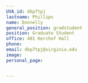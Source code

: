 ```yaml
---
UVA_id: dkp7tpj
lastname: Phillips
name: Donnelly
general_position: gradstudent
position: Graduate Student
office: 401 Kerchof Hall
phone: 
email: dkp7tpj@virginia.edu
image:
personal_page:


---
```


